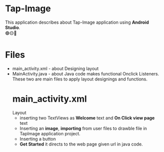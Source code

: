 # Tap-Image
This application describes about Tap-Image  application using **Android Studio**.<br> 
🟢🟡🔴<br>
# Files
- main_activity.xml - about Designing layout
- MainActivity.java - about Java code makes functional Onclick Listeners.
  These two are main files to apply layout designings and functions.<br>
  # main_activity.xml
  Layout<br>
  - inserting two TextViews as **Welcome** text and **On Click view page** text
  - Inserting an **image**, **importing** from user files to drawble file in TapImage application project.
  - Inserting a button
  - **Get Started** it directs to the web page given url in java code. 
